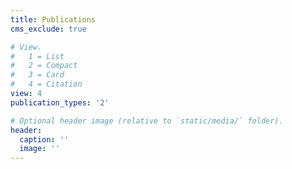 ```yaml
---
title: Publications
cms_exclude: true

# View.
#   1 = List
#   2 = Compact
#   3 = Card
#   4 = Citation
view: 4
publication_types: '2'

# Optional header image (relative to `static/media/` folder).
header:
  caption: ''
  image: ''
---
```


